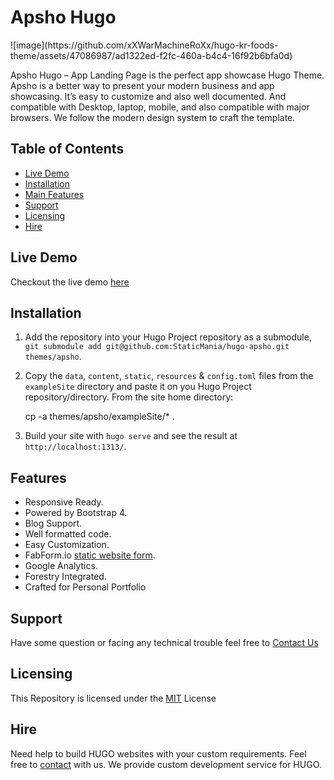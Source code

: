 <h1>Apsho Hugo</h1>
![image](https://github.com/xXWarMachineRoXx/hugo-kr-foods-theme/assets/47086987/ad1322ed-f2fc-460a-b4c4-16f92b6bfa0d)

Apsho Hugo – App Landing Page is the perfect app showcase Hugo Theme. Apsho is a better way to present your modern business and app showcasing. It’s easy to customize and also well documented. And compatible with Desktop, laptop, mobile, and also compatible with major browsers. We follow the modern design system to craft the template.

## Table of Contents

- [Live Demo](#live-demo)
- [Installation](#installation)
- [Main Features](#features)
- [Support](#support)
- [Licensing](#licensing)
- [Hire](#hire)

## Live Demo

Checkout the live demo [here](https://apsho-hugo.staticmania.com/)

## Installation

1. Add the repository into your Hugo Project repository as a submodule, `git submodule add git@github.com:StaticMania/hugo-apsho.git themes/apsho`.
2. Copy the  `data`, `content`, `static`, `resources` & `config.toml` files from the `exampleSite` directory and paste it on you Hugo Project repository/directory. From the site home directory:

   cp -a themes/apsho/exampleSite/\* .

3. Build your site with `hugo serve` and see the result at `http://localhost:1313/`.

## Features

- Responsive Ready.
- Powered by Bootstrap 4.
- Blog Support.
- Well formatted code.
- Easy Customization.
- FabForm.io [static website form](https://fabform.io).
- Google Analytics.
- Forestry Integrated.
- Crafted for Personal Portfolio

## Support

Have some question or facing any technical trouble feel free to [Contact Us](https://staticmania.com/contact/)

## Licensing

This Repository is licensed under the [MIT](https://github.com/StaticMania/apsho/blob/master/LICENSE) License

## Hire

Need help to build HUGO websites with your custom requirements. Feel free to [contact](https://staticmania.com/contact/) with us. We provide custom development service for HUGO.
